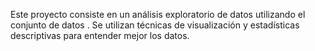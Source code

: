 Este proyecto consiste en un análisis exploratorio de datos utilizando el conjunto de datos . Se utilizan técnicas de visualización y estadísticas descriptivas para entender mejor los datos.
